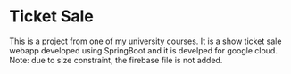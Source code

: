 # Ticket Sale

This is a project from one of my university courses. It is a show ticket sale webapp developed using SpringBoot and it is develped for google cloud. Note: due to size constraint, the firebase file is not added.
